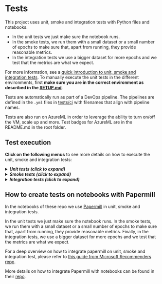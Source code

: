 # Tests

This project uses unit, smoke and integration tests with Python files and notebooks.

 * In the unit tests we just make sure the notebook runs.
 * In the smoke tests, we run them with a small dataset or a small number of epochs to make sure that, apart from running, they provide reasonable metrics.
 * In the integration tests we use a bigger dataset for more epochs and we test that the metrics are what we expect.

For more information, see a [quick introduction to unit, smoke and integration tests](https://miguelgfierro.com/blog/2018/a-beginners-guide-to-python-testing/). To manually execute the unit tests in the different environments, first **make sure you are in the correct environment as described in the [SETUP.md](../SETUP.md)**.

Tests are automatically run as part of a DevOps pipeline. The pipelines are defined in the `.yml` files in [tests/ci](./ci) with filenames that align with pipeline names.

Tests are also run on AzureML in order to leverage the ability to turn on/off the VM, scale up and more.  Test badges for AzureML are in the README.md in the root folder.

## Test execution

**Click on the following menus** to see more details on how to execute the unit, smoke and integration tests:

<details>
<summary><strong><em>Unit tests (click to expand)</em></strong></summary>

Unit tests ensure that each class or function behaves as it should. Every time a developer makes a pull request to staging or master branch, a battery of unit tests is executed.

**Note that the next instructions execute the tests from the root folder.**

For executing the Python unit tests for the utilities:

    pytest tests/unit -m "not notebooks and not gpu and not azureml"

For executing the Python unit tests for the notebooks:

    pytest tests/unit -m "notebooks and not gpu and not azureml"

For executing the Python GPU unit tests for the utilities:

    pytest tests/unit -m "not notebooks and gpu and not azureml"

For executing the Python GPU unit tests for the notebooks:

    pytest tests/unit -m "notebooks and gpu and not azureml"

For executing the AzureML unit tests:

    pytest tests/unit -m "azureml"

</details>


<details>
<summary><strong><em>Smoke tests (click to expand)</em></strong></summary>

Smoke tests make sure that the system works and are executed just before the integration tests every night.

**Note that the next instructions execute the tests from the root folder.**

For executing the Python smoke tests:

    pytest --durations=0 tests/smoke -m "smoke and not gpu and not azureml"

For executing the Python GPU smoke tests:

    pytest --durations=0 tests/smoke -m "smoke and gpu and not azureml"

For executing the AzureML smoke tests:

    pytest --durations=0 tests/smoke -m "azureml"

</details>

<details>
<summary><strong><em>Integration tests (click to expand)</em></strong></summary>

Integration tests make sure that the program results are acceptable

**Note that the next instructions execute the tests from the root folder.**

For executing the Python integration tests:

    pytest --durations=0 tests/integration -m "integration and not gpu and not azureml"

For executing the Python GPU integration tests:

    pytest --durations=0 tests/integration -m "integration and gpu and not azureml"

For executing the AzureML integration tests:

    pytest --durations=0 tests/smoke -m "azureml"

</details>


## How to create tests on notebooks with Papermill

In the notebooks of these repo we use [Papermill](https://github.com/nteract/papermill) in unit, smoke and integration tests.

In the unit tests we just make sure the notebook runs. In the smoke tests, we run them with a small dataset or a small number of epochs to make sure that, apart from running, they provide reasonable metrics. Finally, in the integration tests, we use a bigger dataset for more epochs and we test that the metrics are what we expect.

For a deep overview on how to integrate papermill on unit, smoke and integration test, please refer to [this guide from Microsoft Recommenders repo](https://github.com/microsoft/recommenders/blob/master/tests/README.md#how-to-create-tests-on-notebooks-with-papermill).

More details on how to integrate Papermill with notebooks can be found in their [repo](https://github.com/nteract/papermill).
